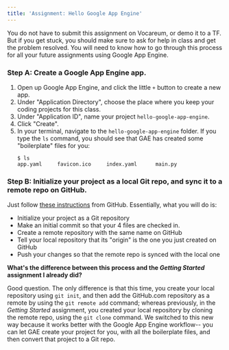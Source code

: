 ```yaml
---
title: 'Assignment: Hello Google App Engine'
---
```


You do not have to submit this assignment on Vocareum, or demo it to a TF. But if you get stuck, you should make sure to ask for help in class and get the problem resolved. You will need to know how to go through this process for all your future assignments using Google App Engine.

### Step A: Create a Google App Engine app.

1. Open up Google App Engine, and click the little `+` button to create a new app.
1. Under "Application Directory", choose the place where you keep your coding projects for this class.
1. Under "Application ID", name your project `hello-google-app-engine`.
1. Click "Create".
1. In your terminal, navigate to the `hello-google-app-engine` folder. If you type the `ls` command, you should see that GAE has created some "boilerplate" files for you:
    ```
    $ ls
    app.yaml     favicon.ico     index.yaml      main.py
    ```

### Step B: Initialize your project as a local Git repo, and sync it to a remote repo on GitHub.

Just follow [these instructions][github-instructions] from GitHub. Essentially, what you will do is:
- Initialize your project as a Git repository
- Make an initial commit so that your 4 files are checked in.
- Create a remote repository with the same name on GitHub
- Tell your local repository that its "origin" is the one you just created on GitHub
- Push your changes so that the remote repo is synced with the local one


**What's the difference between this process and the *Getting Started* assignment I already did?**

Good question. The only difference is that this time, you create your local repository using `git init`, and then add the GitHub.com repository as a remote by using the `git remote add` command; whereas previously, in the *Getting Started* assignment, you created your local repository by cloning the remote repo, using the `git clone` command. We switched to this new way because it works better with the Google App Engine workflow-- you can let GAE create your project for you, with all the boilerplate files, and then convert that project to a Git repo.

[github-instructions]: https://help.github.com/articles/adding-an-existing-project-to-github-using-the-command-line/
